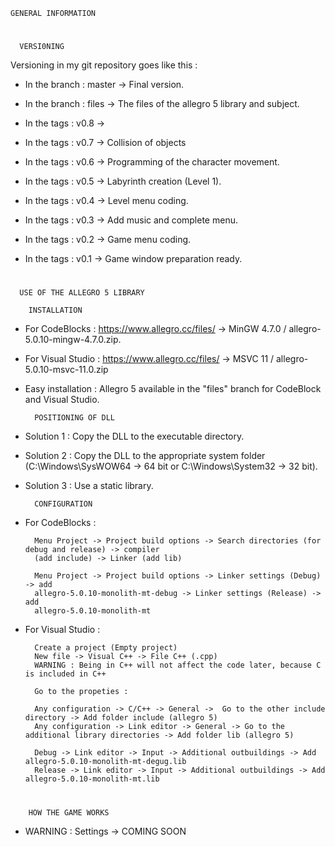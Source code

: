     GENERAL INFORMATION
#
      VERSI0NING

Versioning in my git repository goes like this : 

- In the branch : master 
        -> Final version.

- In the branch : files
        -> The files of the allegro 5 library and subject.

- In the tags : v0.8
        -> 

- In the tags : v0.7
        -> Collision of objects

- In the tags : v0.6
        -> Programming of the character movement.
        

- In the tags : v0.5
        -> Labyrinth creation (Level 1).

- In the tags : v0.4
        -> Level menu coding.

- In the tags : v0.3
        -> Add music and complete menu.

- In the tags : v0.2
        -> Game menu coding.

- In the tags : v0.1
        -> Game window preparation ready.

#
      USE OF THE ALLEGRO 5 LIBRARY

        INSTALLATION

- For CodeBlocks : 
        https://www.allegro.cc/files/ ->
        MinGW 4.7.0 / allegro-5.0.10-mingw-4.7.0.zip.

- For Visual Studio : 
        https://www.allegro.cc/files/ ->
        MSVC 11 / allegro-5.0.10-msvc-11.0.zip

- Easy installation : 
        Allegro 5 available in the "files" branch for CodeBlock and Visual Studio.

        POSITIONING OF DLL

- Solution 1 : 
        Copy the DLL to the executable directory.

- Solution 2 : 
        Copy the DLL to the appropriate system folder 
        (C:\Windows\SysWOW64 -> 64 bit or C:\Windows\System32 -> 32 bit).

- Solution 3 : 
        Use a static library.

        CONFIGURATION

- For CodeBlocks : 

        Menu Project -> Project build options -> Search directories (for debug and release) -> compiler
        (add include) -> Linker (add lib)

        Menu Project -> Project build options -> Linker settings (Debug) -> add 
        allegro-5.0.10-monolith-mt-debug -> Linker settings (Release) -> add 
        allegro-5.0.10-monolith-mt

- For Visual Studio :
        
        Create a project (Empty project)
        New file -> Visual C++ -> File C++ (.cpp)
        WARNING : Being in C++ will not affect the code later, because C is included in C++

        Go to the propeties : 
        
        Any configuration -> C/C++ -> General ->  Go to the other include directory -> Add folder include (allegro 5)
        Any configuration -> Link editor -> General -> Go to the additional library directories -> Add folder lib (allegro 5)

        Debug -> Link editor -> Input -> Additional outbuildings -> Add allegro-5.0.10-monolith-mt-degug.lib
        Release -> Link editor -> Input -> Additional outbuildings -> Add allegro-5.0.10-monolith-mt.lib 
#
        HOW THE GAME WORKS

- WARNING : Settings -> COMING SOON

